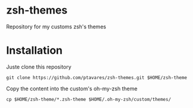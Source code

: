 # zsh-themes
Repository for my customs zsh's themes

# Installation

Juste clone this repository 
```
git clone https://github.com/ptavares/zsh-themes.git $HOME/zsh-theme
```
Copy the content into the custom's oh-my-zsh theme
```
cp $HOME/zsh-theme/*.zsh-theme $HOME/.oh-my-zsh/custom/themes/
```
